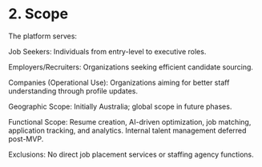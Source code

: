 # 2. Scope

The platform serves:

Job Seekers: Individuals from entry-level to executive roles.

Employers/Recruiters: Organizations seeking efficient candidate sourcing.

Companies (Operational Use): Organizations aiming for better staff understanding through profile updates.

Geographic Scope: Initially Australia; global scope in future phases.

Functional Scope: Resume creation, AI-driven optimization, job matching, application tracking, and analytics. Internal talent management deferred post-MVP.

Exclusions: No direct job placement services or staffing agency functions.
